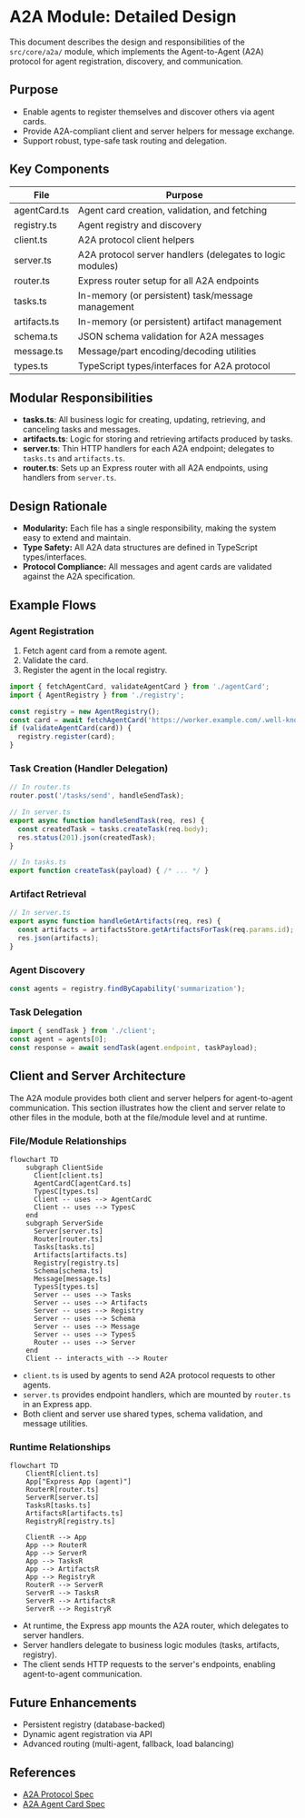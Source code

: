 # A2A Module: Detailed Design

This document describes the design and responsibilities of the `src/core/a2a/` module, which implements the Agent-to-Agent (A2A) protocol for agent registration, discovery, and communication.

## Purpose
- Enable agents to register themselves and discover others via agent cards.
- Provide A2A-compliant client and server helpers for message exchange.
- Support robust, type-safe task routing and delegation.

## Key Components

| File           | Purpose                                                      |
|----------------|--------------------------------------------------------------|
| agentCard.ts   | Agent card creation, validation, and fetching                |
| registry.ts    | Agent registry and discovery                                 |
| client.ts      | A2A protocol client helpers                                  |
| server.ts      | A2A protocol server handlers (delegates to logic modules)    |
| router.ts      | Express router setup for all A2A endpoints                   |
| tasks.ts       | In-memory (or persistent) task/message management            |
| artifacts.ts   | In-memory (or persistent) artifact management                |
| schema.ts      | JSON schema validation for A2A messages                      |
| message.ts     | Message/part encoding/decoding utilities                     |
| types.ts       | TypeScript types/interfaces for A2A protocol                 |

## Modular Responsibilities

- **tasks.ts**: All business logic for creating, updating, retrieving, and canceling tasks and messages.
- **artifacts.ts**: Logic for storing and retrieving artifacts produced by tasks.
- **server.ts**: Thin HTTP handlers for each A2A endpoint; delegates to `tasks.ts` and `artifacts.ts`.
- **router.ts**: Sets up an Express router with all A2A endpoints, using handlers from `server.ts`.

## Design Rationale
- **Modularity:** Each file has a single responsibility, making the system easy to extend and maintain.
- **Type Safety:** All A2A data structures are defined in TypeScript types/interfaces.
- **Protocol Compliance:** All messages and agent cards are validated against the A2A specification.

## Example Flows

### Agent Registration
1. Fetch agent card from a remote agent.
2. Validate the card.
3. Register the agent in the local registry.

```ts
import { fetchAgentCard, validateAgentCard } from './agentCard';
import { AgentRegistry } from './registry';

const registry = new AgentRegistry();
const card = await fetchAgentCard('https://worker.example.com/.well-known/agent.json');
if (validateAgentCard(card)) {
  registry.register(card);
}
```

### Task Creation (Handler Delegation)
```ts
// In router.ts
router.post('/tasks/send', handleSendTask);

// In server.ts
export async function handleSendTask(req, res) {
  const createdTask = tasks.createTask(req.body);
  res.status(201).json(createdTask);
}

// In tasks.ts
export function createTask(payload) { /* ... */ }
```

### Artifact Retrieval
```ts
// In server.ts
export async function handleGetArtifacts(req, res) {
  const artifacts = artifactsStore.getArtifactsForTask(req.params.id);
  res.json(artifacts);
}
```

### Agent Discovery
```ts
const agents = registry.findByCapability('summarization');
```

### Task Delegation
```ts
import { sendTask } from './client';
const agent = agents[0];
const response = await sendTask(agent.endpoint, taskPayload);
```

## Client and Server Architecture

The A2A module provides both client and server helpers for agent-to-agent communication. This section illustrates how the client and server relate to other files in the module, both at the file/module level and at runtime.

### File/Module Relationships

```mermaid
flowchart TD
    subgraph ClientSide
      Client[client.ts]
      AgentCardC[agentCard.ts]
      TypesC[types.ts]
      Client -- uses --> AgentCardC
      Client -- uses --> TypesC
    end
    subgraph ServerSide
      Server[server.ts]
      Router[router.ts]
      Tasks[tasks.ts]
      Artifacts[artifacts.ts]
      Registry[registry.ts]
      Schema[schema.ts]
      Message[message.ts]
      TypesS[types.ts]
      Server -- uses --> Tasks
      Server -- uses --> Artifacts
      Server -- uses --> Registry
      Server -- uses --> Schema
      Server -- uses --> Message
      Server -- uses --> TypesS
      Router -- uses --> Server
    end
    Client -- interacts_with --> Router
```

- `client.ts` is used by agents to send A2A protocol requests to other agents.
- `server.ts` provides endpoint handlers, which are mounted by `router.ts` in an Express app.
- Both client and server use shared types, schema validation, and message utilities.

### Runtime Relationships

```mermaid
flowchart TD
    ClientR[client.ts]
    App["Express App (agent)"]
    RouterR[router.ts]
    ServerR[server.ts]
    TasksR[tasks.ts]
    ArtifactsR[artifacts.ts]
    RegistryR[registry.ts]

    ClientR --> App
    App --> RouterR
    App --> ServerR
    App --> TasksR
    App --> ArtifactsR
    App --> RegistryR
    RouterR --> ServerR
    ServerR --> TasksR
    ServerR --> ArtifactsR
    ServerR --> RegistryR
```

- At runtime, the Express app mounts the A2A router, which delegates to server handlers.
- Server handlers delegate to business logic modules (tasks, artifacts, registry).
- The client sends HTTP requests to the server's endpoints, enabling agent-to-agent communication.

## Future Enhancements
- Persistent registry (database-backed)
- Dynamic agent registration via API
- Advanced routing (multi-agent, fallback, load balancing)

## References
- [A2A Protocol Spec](https://google.github.io/A2A/#/documentation)
- [A2A Agent Card Spec](https://google.github.io/A2A/specification/agent-card/) 
